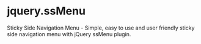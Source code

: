 # jquery.ssMenu
Sticky Side Navigation Menu - Simple, easy to use and user friendly sticky side navigation menu with jQuery ssMenu plugin.
